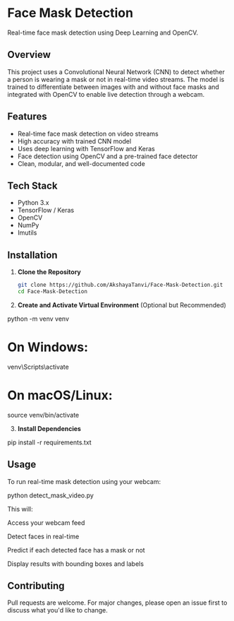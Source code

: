 # Face Mask Detection

Real-time face mask detection using Deep Learning and OpenCV.

## Overview

This project uses a Convolutional Neural Network (CNN) to detect whether a person is wearing a mask or not in real-time video streams. The model is trained to differentiate between images with and without face masks and integrated with OpenCV to enable live detection through a webcam.

## Features

- Real-time face mask detection on video streams
- High accuracy with trained CNN model
- Uses deep learning with TensorFlow and Keras
- Face detection using OpenCV and a pre-trained face detector
- Clean, modular, and well-documented code

## Tech Stack

- Python 3.x
- TensorFlow / Keras
- OpenCV
- NumPy
- Imutils

## Installation

1. **Clone the Repository**
   ```bash
   git clone https://github.com/AkshayaTanvi/Face-Mask-Detection.git
   cd Face-Mask-Detection

2. **Create and Activate Virtual Environment** (Optional but Recommended)

python -m venv venv
# On Windows:
venv\Scripts\activate
# On macOS/Linux:
source venv/bin/activate

3. **Install Dependencies**
   
pip install -r requirements.txt

## Usage
To run real-time mask detection using your webcam:

python detect_mask_video.py

This will:

Access your webcam feed

Detect faces in real-time

Predict if each detected face has a mask or not

Display results with bounding boxes and labels

## Contributing
Pull requests are welcome. For major changes, please open an issue first to discuss what you'd like to change.

